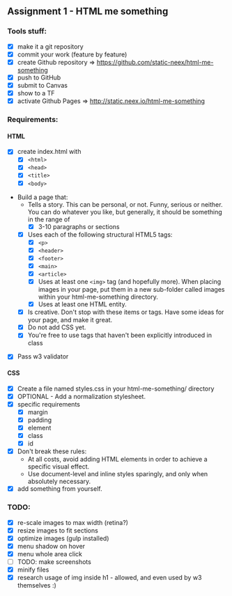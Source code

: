 ## Assignment 1 - HTML me something
### Tools stuff:
* [x] make it a git repository
* [x] commit your work (feature by feature)
* [x] create Github repository => https://github.com/static-neex/html-me-something
* [x] push to GitHub
* [x] submit to Canvas
* [x] show to a TF
* [x] activate Github Pages => http://static.neex.io/html-me-something

### Requirements:
#### HTML
* [x] create index.html with
  * [x] `<html>`
  * [x] `<head>`
  * [x] `<title>`
  * [x] `<body>`
* Build a page that:
  * Tells a story. This can be personal, or not. Funny, serious or neither. You can do whatever you like, but generally, it should be something in the range of
    * [x] 3-10 paragraphs or sections
  * [x] Uses each of the following structural HTML5 tags:
    * [x] `<p>`
    * [x] `<header>`
    * [x] `<footer>`
    * [x] `<main>`
    * [x] `<article>`
    * [x] Uses at least one `<img>` tag (and hopefully more). When placing images in your page, put them in a new sub-folder called images within your html-me-something directory.
    * [x] Uses at least one HTML entity.
  * [x] Is creative. Don't stop with these items or tags. Have some ideas for your page, and make it great.
  * [x] Do not add CSS yet.  
  * [x] You're free to use tags that haven't been explicitly introduced in class
* [x] Pass w3 validator

#### CSS
* [x] Create a file named styles.css in your html-me-something/ directory
* [x] OPTIONAL - Add a normalization stylesheet.
* [x] specific requirements
  * [x] margin
  * [x] padding
  * [x] element
  * [x] class
  * [x] id
* [x] Don't break these rules:
  * At all costs, avoid adding HTML elements in order to achieve a specific visual effect.
  * Use document-level and inline styles sparingly, and only when absolutely necessary.
* [x] add something from yourself.

### TODO:
* [x] re-scale images to max width (retina?)
* [x] resize images to fit sections
* [x] optimize images (gulp installed)
* [x] menu shadow on hover
* [x] menu whole area click
* [ ] TODO: make screenshots
* [x] minify files
* [x] research usage of img inside h1 - allowed, and even used by w3 themselves :)